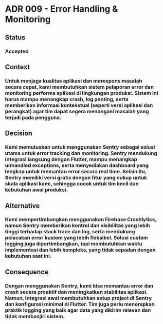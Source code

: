# ADR 009 - Error Handling & Monitoring

## Status
### Accepted

## Context 
### Untuk menjaga kualitas aplikasi dan merespons masalah secara cepat, kami membutuhkan sistem pelaporan error dan monitoring performa aplikasi di lingkungan produksi. Sistem ini harus mampu menangkap crash, log penting, serta memberikan informasi kontekstual (seperti versi aplikasi dan perangkat) agar tim dapat segera menangani masalah yang terjadi pada pengguna.

## Decision
### Kami memutuskan untuk menggunakan Sentry sebagai solusi utama untuk error tracking dan monitoring. Sentry mendukung integrasi langsung dengan Flutter, mampu menangkap unhandled exceptions, serta menyediakan dashboard yang lengkap untuk memantau error secara real time. Selain itu, Sentry memiliki versi gratis dengan fitur yang cukup untuk skala aplikasi kami, sehingga cocok untuk tim kecil dan kebutuhan awal produksi.

## Alternative
### Kami mempertimbangkan menggunakan Firebase Crashlytics, namun Sentry memberikan kontrol dan visibilitas yang lebih tinggi terhadap stack trace dan log, serta mendukung pelacakan error kustom yang lebih fleksibel. Solusi custom logging juga dipertimbangkan, tapi membutuhkan waktu implementasi dan lebih kompleks, yang tidak sepadan dengan kebutuhan saat ini.

## Consequence
### Dengan menggunakan Sentry, kami bisa memantau error dan crash secara proaktif dan meningkatkan stabilitas aplikasi. Namun, integrasi awal membutuhkan setup project di Sentry dan konfigurasi minimal di Flutter. Tim juga perlu menerapkan praktik logging yang baik agar data yang dikirim relevan dan tidak membanjiri sistem.